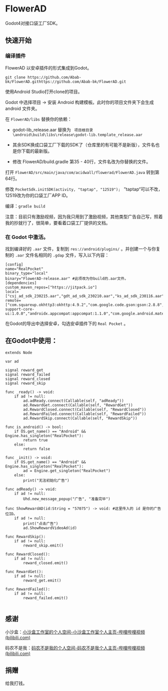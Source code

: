 # FlowerAD

Godot4对接口袋工厂SDK。

## 快速开始

### 编译插件

FlowerAD 以安卓插件的形式集成到Godot。

```
git clone https://github.com/Abab-bk/FlowerAD.githttps://github.com/Abab-bk/FlowerAD.git
```

使用Android Studio打开clone的项目。

Godot 中选择项目 -> 安装 Android 构建模板。此时你的项目文件夹下会生成 android 文件夹。

在 ``FlowerAD/libs`` 替换你的依赖：

- godot-lib_release.aar 替换为 ``` 项目根目录\android\build\libs\release\godot-lib.template_release.aar```

- 其余SDK换成口袋工厂下载的SDK了（仓库里的有可能不是新版），文件名也是你下载的最新版。

- 修改 FlowerAD/build.gradle 第35 - 40行，文件名改为你替换的文件。

打开  ```FlowerAD/src/main/java/com/acidwall/flowerad/FlowerAD.java```  转到第64行。

修改  ```PocketSdk.initSDK(activity, "taptap", "12519"); ```  ”taptap“可以不改，12519改为你的口袋工厂APP ID。

编译：```gradle build```

注意：目前只有激励视频，因为我只用到了激励视频，其他类型广告自己写，照着我的抄就行了，很简单，要看着口袋工厂提供的文档。

### 在 Godot 中激活。

找到编译好的 ```.aar``` 文件，复制到 ```res://android/plugins/``` 。并创建一个与你复制的 ```.aar``` 文件名相同的 ```.gdap``` 文件，写入以下内容：

```
[config]
name="RealPocket"
binary_type="local"
binary="FlowerAD-release.aar" #此项改为你build的.aar文件。
[dependencies]
custom_maven_repos=["https://jitpack.io"]
local=["csj_ad_sdk_230215.aar","gdt_ad_sdk_230210.aar","ks_ad_sdk_230116.aar","pocket_ad_sdk_3.2.8.aar"]
remote=["com.squareup.okhttp3:okhttp:4.9.2","com.google.code.gson:gson:2.8.8","androidx.legacy:legacy-support-core-ui:1.0.0","androidx.appcompat:appcompat:1.1.0","com.google.android.material:material:1.1.0","androidx.constraintlayout:constraintlayout:1.1.3"]
```

在Godot的导出中选择安卓，勾选安卓插件下的 ```Real Pocket``` 。

## 在Godot中使用：

```gdscript
extends Node

var ad

signal reward_get
signal reward_failed
signal reward_closed
signal reward_skip

func _ready() -> void:
    if ad != null:
        ad.adReady.connect(Callable(self, "adReady"))
        ad.RewardGet.connect(Callable(self, "RewardGet"))
        ad.RewardClosed.connect(Callable(self, "RewardClosed"))
        ad.RewardFailed.connect(Callable(self, "RewardFailed"))
        ad.RewardSkip.connect(Callable(self, "RewardSkip"))

func is_android() -> bool:
    if OS.get_name() == "Android" && Engine.has_singleton("RealPocket"):
        return true
    else:
        return false

func _init() -> void:
    if OS.get_name() == "Android" && Engine.has_singleton("RealPocket"):
        ad = Engine.get_singleton("RealPocket")
    else:
        print("无法初始化广告")

func adReady() -> void:
    if ad != null:
        Uhd.new_message_popup("广告", "准备完毕")

func ShowRewardAD(id:String = "57075") -> void: #这里传入的 id 是你的广告位ID。
    if ad != null:
        print("点击广告")
        ad.ShowRewardVideoAd(id)

func RewardSkip():
    if ad != null:
        reward_skip.emit()

func RewardClosed():
    if ad != null:
        reward_closed.emit()

func RewardGet():
    if ad != null:
        reward_get.emit()

func RewardFailed():
    if ad != null:
        reward_failed.emit()


```

## 感谢

小沙盒：[小沙盒工作室的个人空间-小沙盒工作室个人主页-哔哩哔哩视频 (bilibili.com)](https://space.bilibili.com/26680057)

码农不是我：[码农不是我的个人空间-码农不是我个人主页-哔哩哔哩视频 (bilibili.com)](https://space.bilibili.com/496294706)

## 捐赠

给我打钱。
<img src="https://img1.imgtp.com/2023/06/27/D1Xo8bN9.png" title="" alt="" style="zoom:25%;">
<img src="https://img1.imgtp.com/2023/06/27/UEtvieW8.jpg" title="" alt="" style="zoom:25%;">

